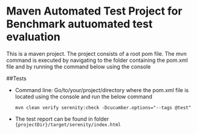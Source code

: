 Maven Automated Test Project for Benchmark autuomated test evaluation
==========================
This is a maven project. The project consists of a root pom file.
The mvn command is executed by navigating to the folder containing the pom.xml file and by running the command below using the console 

##Tests

- Command line: Go/to/your/project/directory where the pom.xml file is located using the console and run the below command


	```
	mvn clean verify serenity:check -Dcucumber.options="--tags @test"
	```

- The test report can be found in folder `{projectDir}/target/serenity/index.html`
